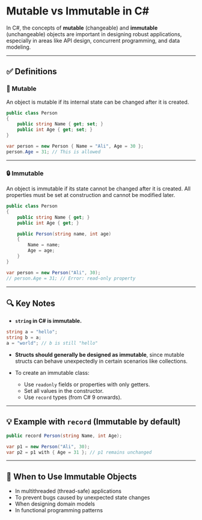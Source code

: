
# Mutable vs Immutable in C#

In C#, the concepts of **mutable** (changeable) and **immutable** (unchangeable) objects are important in designing robust applications, especially in areas like API design, concurrent programming, and data modeling.

---

## ✅ Definitions

### 🔁 Mutable
An object is mutable if its internal state can be changed after it is created.

```csharp
public class Person
{
    public string Name { get; set; }
    public int Age { get; set; }
}

var person = new Person { Name = "Ali", Age = 30 };
person.Age = 31; // This is allowed
```

---

### 🔒 Immutable
An object is immutable if its state cannot be changed after it is created. All properties must be set at construction and cannot be modified later.

```csharp
public class Person
{
    public string Name { get; }
    public int Age { get; }

    public Person(string name, int age)
    {
        Name = name;
        Age = age;
    }
}

var person = new Person("Ali", 30);
// person.Age = 31; // Error: read-only property
```

---

## 🔍 Key Notes

- **`string` in C# is immutable.**

```csharp
string a = "hello";
string b = a;
a = "world"; // b is still "hello"
```

- **Structs should generally be designed as immutable**, since mutable structs can behave unexpectedly in certain scenarios like collections.

- To create an immutable class:
  - Use `readonly` fields or properties with only getters.
  - Set all values in the constructor.
  - Use `record` types (from C# 9 onwards).

---

## 💡 Example with `record` (Immutable by default)

```csharp
public record Person(string Name, int Age);

var p1 = new Person("Ali", 30);
var p2 = p1 with { Age = 31 }; // p1 remains unchanged
```

---

## 📌 When to Use Immutable Objects

- In multithreaded (thread-safe) applications
- To prevent bugs caused by unexpected state changes
- When designing domain models
- In functional programming patterns
